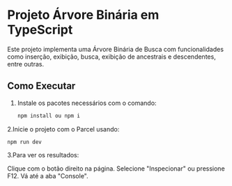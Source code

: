 # Projeto Árvore Binária em TypeScript

Este projeto implementa uma Árvore Binária de Busca com funcionalidades como inserção, exibição, busca, exibição de ancestrais e descendentes, entre outras.

## Como Executar

1. Instale os pacotes necessários com o comando:

   ```bash
   npm install ou npm i
   
2.Inicie o projeto com o Parcel usando:

    npm run dev
    
3.Para ver os resultados:

Clique com o botão direito na página.
Selecione "Inspecionar" ou pressione F12.
Vá até a aba "Console".
